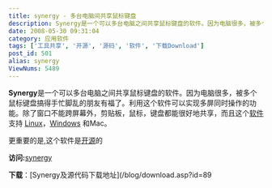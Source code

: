 ```yaml
---
title: synergy - 多台电脑间共享鼠标键盘
description: Synergy是一个可以多台电脑之间共享鼠标键盘的软件。因为电脑很多，被多个鼠标键盘搞得手忙脚乱的朋友有福了。利用这个软件可以实现多屏同时操作的功能。除了窗口不能跨屏幕外，剪贴板，鼠标，键盘都能很好地共享，而且这个软件支持Linux，Windows和Mac。更重要的是,这个软件是开源的
date: 2008-05-30 09:31:04
category: 应用软件
tags: ['工具共享', '开源', '源码', '软件', '下载Download']
post_id: 501
alias: synergy
ViewNums: 5489
---
```


**Synergy**是一个可以多台电脑之间共享鼠标键盘的软件。因为电脑很多，被多个鼠标键盘搞得手忙脚乱的朋友有福了。利用这个软件可以实现多屏同时操作的功能。除了窗口不能跨屏幕外，剪贴板，鼠标，键盘都能很好地共享，而且这个[软件](/tags/%E8%BD%AF%E4%BB%B6)支持 [Linux](/tags/Linux)，[Windows](/tags/Windows) 和Mac。

更重要的是,这个软件是[开源](/tags/%E5%BC%80%E6%BA%90)的

**访问:**[synergy](http://synergy2.sourceforge.net/)

**下载**：[Synergy及源代码下载地址](/blog/download.asp?id=89

